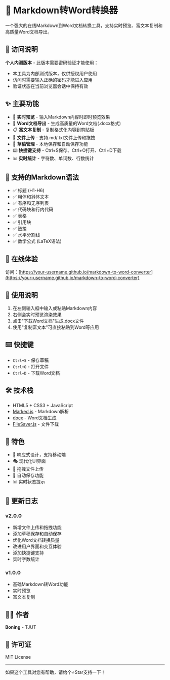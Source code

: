 # 📝 Markdown转Word转换器

一个强大的在线Markdown到Word文档转换工具，支持实时预览、富文本复制和高质量Word文档导出。

## 🔐 访问说明

**个人内测版本** - 此版本需要密码验证才能使用：
- 本工具为内部测试版本，仅供授权用户使用
- 访问时需要输入正确的密码才能进入应用
- 验证状态在当前浏览器会话中保持有效

## ✨ 主要功能

- 🔄 **实时预览** - 输入Markdown内容时即时预览效果
- 📄 **Word文档导出** - 生成高质量的Word文档(.docx格式)
- 📋 **富文本复制** - 复制格式化内容到剪贴板
- 📁 **文件上传** - 支持.md/.txt文件上传和拖拽
- 💾 **草稿管理** - 本地保存和自动保存功能
- ⌨️ **快捷键支持** - Ctrl+S保存、Ctrl+O打开、Ctrl+D下载
- 📊 **实时统计** - 字符数、单词数、行数统计

## 🎯 支持的Markdown语法

- ✅ 标题 (H1-H6)
- ✅ 粗体和斜体文本
- ✅ 有序和无序列表
- ✅ 代码块和行内代码
- ✅ 表格
- ✅ 引用块
- ✅ 链接
- ✅ 水平分割线
- ✅ 数学公式 (LaTeX语法)

## 🚀 在线体验

访问：[https://your-username.github.io/markdown-to-word-converter](https://your-username.github.io/markdown-to-word-converter)

## 📖 使用说明

1. 在左侧输入框中输入或粘贴Markdown内容
2. 右侧会实时预览渲染效果
3. 点击"下载Word文档"生成.docx文件
4. 使用"复制富文本"可直接粘贴到Word等应用

## ⌨️ 快捷键

- `Ctrl+S` - 保存草稿
- `Ctrl+O` - 打开文件
- `Ctrl+D` - 下载Word文档

## 🛠️ 技术栈

- HTML5 + CSS3 + JavaScript
- [Marked.js](https://marked.js.org/) - Markdown解析
- [docx](https://github.com/dolanmiu/docx) - Word文档生成
- [FileSaver.js](https://github.com/eligrey/FileSaver.js) - 文件下载

## 🎨 特色

- 📱 响应式设计，支持移动端
- 🎭 现代化UI界面
- 🔄 拖拽文件上传
- 💾 自动保存功能
- 📊 实时状态提示

## 📝 更新日志

### v2.0.0
- 新增文件上传和拖拽功能
- 添加草稿保存和自动保存
- 优化Word文档转换质量
- 改进用户界面和交互体验
- 添加快捷键支持
- 实时字数统计

### v1.0.0
- 基础Markdown转Word功能
- 实时预览
- 富文本复制

## 👨‍💻 作者

**Boning** - TJUT

## 📄 许可证

MIT License

---

如果这个工具对您有帮助，请给个⭐Star支持一下！